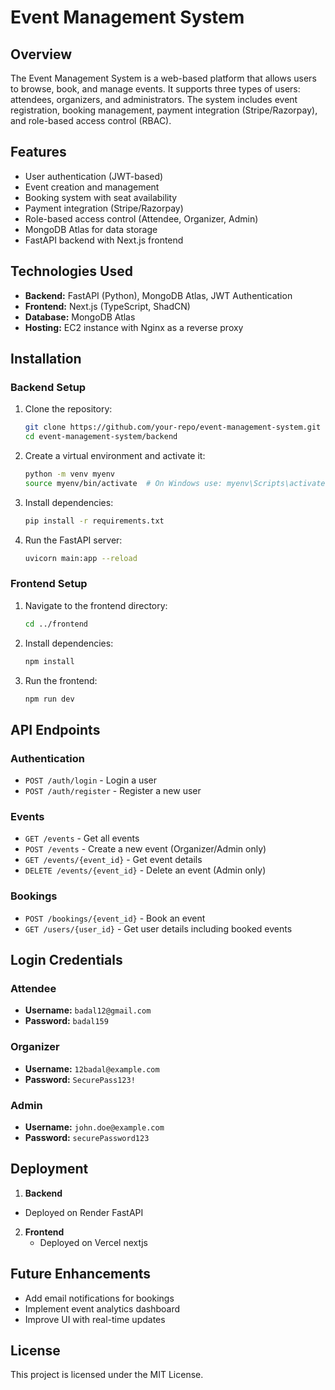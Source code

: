 # Event Management System

## Overview
The Event Management System is a web-based platform that allows users to browse, book, and manage events. It supports three types of users: attendees, organizers, and administrators. The system includes event registration, booking management, payment integration (Stripe/Razorpay), and role-based access control (RBAC).

## Features
- User authentication (JWT-based)
- Event creation and management
- Booking system with seat availability
- Payment integration (Stripe/Razorpay)
- Role-based access control (Attendee, Organizer, Admin)
- MongoDB Atlas for data storage
- FastAPI backend with Next.js frontend

## Technologies Used
- **Backend:** FastAPI (Python), MongoDB Atlas, JWT Authentication
- **Frontend:** Next.js (TypeScript, ShadCN)
- **Database:** MongoDB Atlas
- **Hosting:** EC2 instance with Nginx as a reverse proxy

## Installation
### Backend Setup
1. Clone the repository:
   ```sh
   git clone https://github.com/your-repo/event-management-system.git
   cd event-management-system/backend
   ```
2. Create a virtual environment and activate it:
   ```sh
   python -m venv myenv
   source myenv/bin/activate  # On Windows use: myenv\Scripts\activate
   ```
3. Install dependencies:
   ```sh
   pip install -r requirements.txt
   ```
4. Run the FastAPI server:
   ```sh
   uvicorn main:app --reload
   ```

### Frontend Setup
1. Navigate to the frontend directory:
   ```sh
   cd ../frontend
   ```
2. Install dependencies:
   ```sh
   npm install
   ```
3. Run the frontend:
   ```sh
   npm run dev
   ```

## API Endpoints
### Authentication
- `POST /auth/login` - Login a user
- `POST /auth/register` - Register a new user

### Events
- `GET /events` - Get all events
- `POST /events` - Create a new event (Organizer/Admin only)
- `GET /events/{event_id}` - Get event details
- `DELETE /events/{event_id}` - Delete an event (Admin only)

### Bookings
- `POST /bookings/{event_id}` - Book an event
- `GET /users/{user_id}` - Get user details including booked events

## Login Credentials
### Attendee
- **Username:** `badal12@gmail.com`
- **Password:** `badal159`

### Organizer
- **Username:** `12badal@example.com`
- **Password:** `SecurePass123!`

### Admin
- **Username:** `john.doe@example.com`
- **Password:** `securePassword123`

## Deployment
1. **Backend**
  - Deployed on Render FastAPI

2. **Frontend**
   - Deployed on Vercel nextjs

## Future Enhancements
- Add email notifications for bookings
- Implement event analytics dashboard
- Improve UI with real-time updates

## License
This project is licensed under the MIT License.

